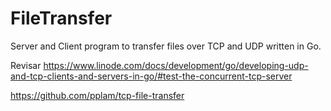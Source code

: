 # FileTransfer
Server and Client program to transfer files over TCP and UDP written in Go.

Revisar 
https://www.linode.com/docs/development/go/developing-udp-and-tcp-clients-and-servers-in-go/#test-the-concurrent-tcp-server

https://github.com/pplam/tcp-file-transfer